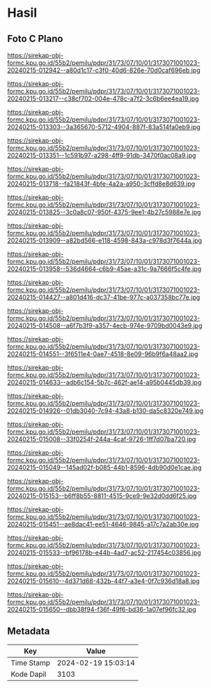 # Hasil

## Foto C Plano

https://sirekap-obj-formc.kpu.go.id/55b2/pemilu/pdpr/31/73/07/10/01/3173071001023-20240215-012942--a80d1c17-c3f0-40d6-826e-70d0caf696eb.jpg

https://sirekap-obj-formc.kpu.go.id/55b2/pemilu/pdpr/31/73/07/10/01/3173071001023-20240215-013217--c38cf702-004e-478c-a7f2-3c6b6ee4ea19.jpg

https://sirekap-obj-formc.kpu.go.id/55b2/pemilu/pdpr/31/73/07/10/01/3173071001023-20240215-013303--3a365670-5712-4904-887f-83a514fa0eb9.jpg

https://sirekap-obj-formc.kpu.go.id/55b2/pemilu/pdpr/31/73/07/10/01/3173071001023-20240215-013351--1c591b97-a298-4ff9-91db-3470f0ac08a9.jpg

https://sirekap-obj-formc.kpu.go.id/55b2/pemilu/pdpr/31/73/07/10/01/3173071001023-20240215-013718--fa21843f-4bfe-4a2a-a950-3cffd8e8d639.jpg

https://sirekap-obj-formc.kpu.go.id/55b2/pemilu/pdpr/31/73/07/10/01/3173071001023-20240215-013825--3c0a8c07-950f-4375-9ee1-4b27c5988e7e.jpg

https://sirekap-obj-formc.kpu.go.id/55b2/pemilu/pdpr/31/73/07/10/01/3173071001023-20240215-013909--a82bd566-e118-4598-843a-c978d3f7644a.jpg

https://sirekap-obj-formc.kpu.go.id/55b2/pemilu/pdpr/31/73/07/10/01/3173071001023-20240215-013958--536d4664-c6b9-45ae-a31c-9a7666f5c4fe.jpg

https://sirekap-obj-formc.kpu.go.id/55b2/pemilu/pdpr/31/73/07/10/01/3173071001023-20240215-014427--a801d416-dc37-41be-977c-a037358bc77e.jpg

https://sirekap-obj-formc.kpu.go.id/55b2/pemilu/pdpr/31/73/07/10/01/3173071001023-20240215-014508--a6f7b3f9-a357-4ecb-974e-9709bd0043e9.jpg

https://sirekap-obj-formc.kpu.go.id/55b2/pemilu/pdpr/31/73/07/10/01/3173071001023-20240215-014551--3f6511e4-0ae7-4518-8e09-96b9f6a48aa2.jpg

https://sirekap-obj-formc.kpu.go.id/55b2/pemilu/pdpr/31/73/07/10/01/3173071001023-20240215-014633--adb6c154-5b7c-462f-ae14-a95b0445db39.jpg

https://sirekap-obj-formc.kpu.go.id/55b2/pemilu/pdpr/31/73/07/10/01/3173071001023-20240215-014926--01db3040-7c94-43a8-b130-da5c8320e749.jpg

https://sirekap-obj-formc.kpu.go.id/55b2/pemilu/pdpr/31/73/07/10/01/3173071001023-20240215-015008--33f0254f-244a-4caf-9726-1ff7d07ba720.jpg

https://sirekap-obj-formc.kpu.go.id/55b2/pemilu/pdpr/31/73/07/10/01/3173071001023-20240215-015049--145ad02f-b085-44b1-8596-4db90d0e1cae.jpg

https://sirekap-obj-formc.kpu.go.id/55b2/pemilu/pdpr/31/73/07/10/01/3173071001023-20240215-015153--b6ff8b55-8811-4515-9ce9-9e32d0dd6f25.jpg

https://sirekap-obj-formc.kpu.go.id/55b2/pemilu/pdpr/31/73/07/10/01/3173071001023-20240215-015451--ae8dac41-ee51-4646-9845-a17c7a2ab30e.jpg

https://sirekap-obj-formc.kpu.go.id/55b2/pemilu/pdpr/31/73/07/10/01/3173071001023-20240215-015533--bf96178b-e44b-4ad7-ac52-217454c03856.jpg

https://sirekap-obj-formc.kpu.go.id/55b2/pemilu/pdpr/31/73/07/10/01/3173071001023-20240215-015610--4d371d68-432b-44f7-a3e4-0f7c936d18a8.jpg

https://sirekap-obj-formc.kpu.go.id/55b2/pemilu/pdpr/31/73/07/10/01/3173071001023-20240215-015650--dbb38f94-f36f-49f6-bd36-1a07ef96fc32.jpg


## Metadata

| Key        | Value               |
| ---------- | ------------------- |
| Time Stamp | 2024-02-19 15:03:14 |
| Kode Dapil | 3103                |



